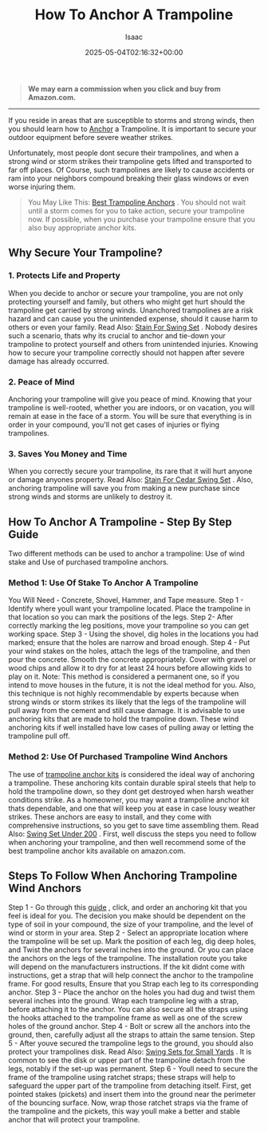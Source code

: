 ﻿---
author: Isaac
layout: post
title: How To Anchor A Trampoline
date: '2025-05-04T02:16:32+00:00'
categories:
- Guide
tags: []
slug: /how-to-anchor-a-trampoline/
lastmod: 2025-05-07T12:21:27+03:00
---
> **We may earn a commission when you click and buy from Amazon.com.**
>

---
If you reside in areas that are susceptible to storms and strong winds, then you should learn how to
[Anchor](https://pestpolicy.com/best-trampoline-anchors/)
a Trampoline. It is important to secure your outdoor equipment before severe weather strikes.

Unfortunately, most people dont secure their trampolines, and when a strong wind or storm strikes their trampoline gets lifted and transported to far off places.
Of Course, such trampolines are likely to cause accidents or ram into your neighbors compound breaking their glass windows or even worse injuring them.
> You May Like This:
> [Best Trampoline Anchors](https://pestpolicy.com/best-trampoline-anchors/)
> . You should not wait until a storm comes for you to take action, secure your trampoline now. If possible, when you purchase your trampoline ensure that you also buy appropriate anchor kits.
## Why Secure Your Trampoline?
### 1. Protects Life and Property
When you decide to anchor or secure your trampoline, you are not only protecting yourself and family, but others who might get hurt should the trampoline get carried by strong winds.
Unanchored trampolines are a risk hazard and can cause you the unintended expense, should it cause harm to others or even your family. Read Also:
[Stain For Swing Set](https://pestpolicy.com/best-stain-for-swing-set/)
.
Nobody desires such a scenario, thats why its crucial to anchor and tie-down your trampoline to protect yourself and others from unintended injuries. Knowing how to secure your trampoline correctly should not happen after severe damage has already occurred.
### 2. Peace of Mind
Anchoring your trampoline will give you peace of mind. Knowing that your trampoline is well-rooted, whether you are indoors, or on vacation, you will remain at ease in the face of a storm.
You will be sure that everything is in order in your compound, you'll not get cases of injuries or flying trampolines.
### 3. Saves You Money and Time
When you correctly secure your trampoline, its rare that it will hurt anyone or damage anyones property. Read Also:
[Stain For Cedar Swing Set](https://pestpolicy.com/best-stain-for-cedar-swing-set/)
.
Also, anchoring trampoline will save you from making a new purchase since strong winds and storms are unlikely to destroy it.
## How To Anchor A Trampoline - Step By Step Guide
Two different methods can be used to anchor a trampoline: Use of wind stake and Use of purchased trampoline anchors.
### Method 1: Use Of Stake To Anchor A Trampoline
You Will Need - Concrete, Shovel, Hammer, and Tape measure.
Step 1 - Identify where youll want your trampoline located. Place the trampoline in that location so you can mark the positions of the legs.
Step 2- After correctly marking the leg positions, move your trampoline so you can get working space.
Step 3 - Using the shovel, dig holes in the locations you had marked; ensure that the holes are narrow and broad enough.
Step 4 - Put your wind stakes on the holes, attach the legs of the trampoline, and then pour the concrete. Smooth the concrete appropriately.
Cover with gravel or wood chips and allow it to dry for at least 24 hours before allowing kids to play on it.
Note: This method is considered a permanent one, so if you intend to move houses in the future, it is not the ideal method for you.
Also, this technique is not highly recommendable by experts because when strong winds or storm strikes its likely that the legs of the trampoline will pull away from the cement and still cause damage.
It is advisable to use anchoring kits that are made to hold the trampoline down. These wind anchoring kits if well installed have low cases of pulling away or letting the trampoline pull off.
### Method 2: Use Of Purchased Trampoline Wind Anchors
The use of
[trampoline anchor kits](https://pestpolicy.com/best-trampoline-anchors/)
is considered the ideal way of anchoring a trampoline.
These anchoring kits contain durable spiral steels that help to hold the trampoline down, so they dont get destroyed when harsh weather conditions strike.
As a homeowner, you may want a trampoline anchor kit thats dependable, and one that will keep you at ease in case lousy weather strikes.
These anchors are easy to install, and they come with comprehensive instructions, so you get to save time assembling them. Read Also:
[Swing Set Under 200](https://pestpolicy.com/best-swing-set-under-200/)
.
First, well discuss the steps you need to follow when anchoring your trampoline, and then well recommend some of the best trampoline anchor kits available on amazon.com.
## Steps To Follow When Anchoring Trampoline Wind Anchors
Step 1 - Go through this
[guide](https://pestpolicy.com/best-trampoline-anchors/)
, click, and order an anchoring kit that you feel is ideal for you.
The decision you make should be dependent on the type of soil in your compound, the size of your trampoline, and the level of wind or storm in your area.
Step 2 - Select an appropriate location where the trampoline will be set up. Mark the position of each leg, dig deep holes, and Twist the anchors for several inches into the ground.
Or you can place the anchors on the legs of the trampoline. The installation route you take will depend on the manufacturers instructions.
If the kit didnt come with instructions, get a strap that will help connect the anchor to the trampoline frame. For good results, Ensure that you Strap each leg to its corresponding anchor.
Step 3 - Place the anchor on the holes you had dug and twist them several inches into the ground. Wrap each trampoline leg with a strap, before attaching it to the anchor.
You can also secure all the straps using the hooks attached to the trampoline frame as well as one of the screw holes of the ground anchor.
Step 4 - Bolt or screw all the anchors into the ground, then, carefully adjust all the straps to attain the same tension.
Step 5 - After youve secured the trampoline legs to the ground, you should also protect your trampolines disk. Read Also:
[Swing Sets for Small Yards](https://pestpolicy.com/best-swing-sets-for-small-yards/)
.
It is common to see the disk or upper part of the trampoline detach from the legs, notably if the set-up was permanent.
Step 6 - Youll need to secure the frame of the trampoline using ratchet straps; these straps will help to safeguard the upper part of the trampoline from detaching itself.
First, get pointed stakes (pickets) and insert them into the ground near the perimeter of the bouncing surface.
Now, wrap those ratchet straps via the frame of the trampoline and the pickets, this way youll make a better and stable anchor that will protect your trampoline.
